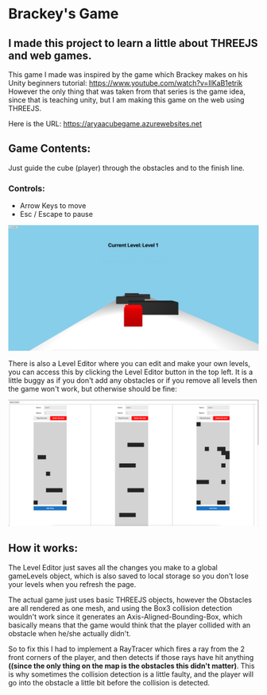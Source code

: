 # Brackey's Game
## I made this project to learn a little about THREEJS and web games.

This game I made was inspired by the game which Brackey makes on his Unity beginners tutorial: https://www.youtube.com/watch?v=IlKaB1etrik \
However the only thing that was taken from that series is the game idea, since that is teaching unity, but I am making this game on the web using THREEJS.

Here is the URL: https://aryaacubegame.azurewebsites.net

## Game Contents:
Just guide the cube (player) through the obstacles and to the finish line.

### Controls:
- Arrow Keys to move
- Esc / Escape to pause

![Preview 1](https://github.com/AryaaSk/BrackeysGame/blob/master/Previews/Preview1.png?raw=true)

There is also a Level Editor where you can edit and make your own levels, you can access this by clicking the Level Editor button in the top left. It is a little buggy as if you don't add any obstacles or if you remove all levels then the game won't work, but otherwise should be fine:

![Preview 2](https://github.com/AryaaSk/BrackeysGame/blob/master/Previews/Preview2.png?raw=true)

## How it works:
The Level Editor just saves all the changes you make to a global gameLevels object, which is also saved to local storage so you don't lose your levels when you refresh the page.

The actual game just uses basic THREEJS objects, however the Obstacles are all rendered as one mesh, and using the Box3 collision detection wouldn't work since it generates an Axis-Aligned-Bounding-Box, which basically means that the game would think that the player collided with an obstacle when he/she actually didn't. 

So to fix this I had to implement a RayTracer which fires a ray from the 2 front corners of the player, and then detects if those rays have hit anything **((since the only thing on the map is the obstacles this didn't matter)**. This is why sometimes the collision detection is a little faulty, and the player will go into the obstacle a little bit before the collision is detected.
